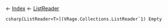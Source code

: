 ← [Index](Api-Index) ← [ListReader<T>](VRage.Collections.ListReader`1)

```csharp[ListReader<T>](VRage.Collections.ListReader`1) Empty```